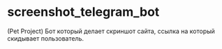 # screenshot_telegram_bot
(Pet Project) Бот который делает скриншот сайта, ссылка на который скидывает пользователь.

